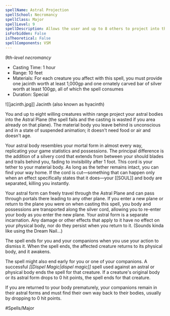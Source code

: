 ```yaml
---
spellName: Astral Projection
spellSchool: Necromancy
spellClass: Major
spellLevel: 9
spellDescription: Allows the user and up to 8 others to project into the Astral Plane.
isForbidden: False
isTheoretical: False
spellComponents: VSM
---
```


*9th-level necromancy*

- Casting Time: 1 hour
- Range: 10 feet
- Materials: For each creature you affect with this spell, you must provide one jacinth worth at least 1,000gp and one ornately carved bar of silver worth at least 100gp, all of which the spell consumes
- Duration: Special

![[jacinth.jpg]]
Jacinth (also known as hyacinth)

You and up to eight willing creatures within range project your astral bodies into the Astral Plane (the spell fails and the casting is wasted if you area already on that plane). The material body you leave behind is unconscious and in a state of suspended animation; it doesn't need food or air and doesn't age.

Your astral body resembles your mortal form in almost every way, replicating your game statistics and possessions. The principal difference is the addition of a silvery cord that extends from between your should blades and trails behind you, fading to invisibility after 1 foot. This cord is your tether to your material body. As long as the tether remains intact, you can find your way home. If the cord is cut—something that can happen only when an effect specifically states that it does—your [[SOUL]] and body are separated, killing you instantly.

Your astral form can freely travel through the Astral Plane and can pass through portals there leading to any other plane. If you enter a new plane or return to the plane you were on when casting this spell, you body and possessions are transported along the silver cord, allowing you to re-enter your body as you enter the new plane. Your astral form is a separate incarnation. Any damage or other effects that apply to it have no effect on your physical body, nor do they persist when you return to it. (Sounds kinda like using the Dream Nail...)

The spell ends for you and your companions when you use your action to dismiss it. When the spell ends, the affected creature returns to its physical body, and it awakens.

The spell might also end early for you or one of your companions. A successful *[[Dispel Magic|dispel magic]]* spell used against an astral or physical body ends the spell for that creature. If a creature's original body or its astral form drops to 0 hit points, the spell ends for that creature.

If you are returned to your body prematurely, your companions remain in their astral forms and must find their own way back to their bodies, usually by dropping to 0 hit points.

#Spells/Major 